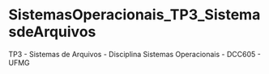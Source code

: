 # SistemasOperacionais_TP3_SistemasdeArquivos
TP3 - Sistemas de Arquivos - Disciplina Sistemas Operacionais - DCC605 - UFMG
